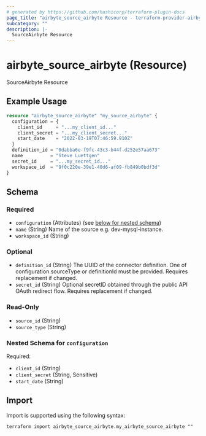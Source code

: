 ```yaml
---
# generated by https://github.com/hashicorp/terraform-plugin-docs
page_title: "airbyte_source_airbyte Resource - terraform-provider-airbyte"
subcategory: ""
description: |-
  SourceAirbyte Resource
---
```


# airbyte_source_airbyte (Resource)

SourceAirbyte Resource

## Example Usage

```terraform
resource "airbyte_source_airbyte" "my_source_airbyte" {
  configuration = {
    client_id     = "...my_client_id..."
    client_secret = "...my_client_secret..."
    start_date    = "2022-03-19T07:46:59.910Z"
  }
  definition_id = "0dabba6e-f9fc-43c3-b44f-d252e57aa673"
  name          = "Steve Luettgen"
  secret_id     = "...my_secret_id..."
  workspace_id  = "9f0c220e-39e1-40d6-af09-fb849b0bdf3d"
}
```

<!-- schema generated by tfplugindocs -->
## Schema

### Required

- `configuration` (Attributes) (see [below for nested schema](#nestedatt--configuration))
- `name` (String) Name of the source e.g. dev-mysql-instance.
- `workspace_id` (String)

### Optional

- `definition_id` (String) The UUID of the connector definition. One of configuration.sourceType or definitionId must be provided. Requires replacement if changed.
- `secret_id` (String) Optional secretID obtained through the public API OAuth redirect flow. Requires replacement if changed.

### Read-Only

- `source_id` (String)
- `source_type` (String)

<a id="nestedatt--configuration"></a>
### Nested Schema for `configuration`

Required:

- `client_id` (String)
- `client_secret` (String, Sensitive)
- `start_date` (String)

## Import

Import is supported using the following syntax:

```shell
terraform import airbyte_source_airbyte.my_airbyte_source_airbyte ""
```
